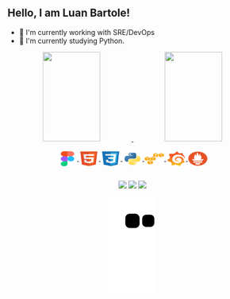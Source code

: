 ## Hello, I am Luan Bartole!

- 🔭 I'm currently working with SRE/DevOps
- 🌱 I'm currently studying Python.

<div align="center">
  <a href="https://github.com/luanbartole">
  <img height="180em" width="48%" src="https://github-readme-stats.vercel.app/api?username=luanbartole&show_icons=true&theme=nightowl&include_all_commits=true&count_private=true">
  <img height="180em" width="48%" src="https://github-readme-stats.vercel.app/api/top-langs/?username=luanbartole&layout=compact&langs_count=7&theme=nightowl">
</div>

<div style="display: inline_block" align="center"><br>
  <img align="center" alt="Luan-Figma" height="30" width="40" src="https://raw.githubusercontent.com/devicons/devicon/master/icons/figma/figma-original.svg">
  <img align="center" alt="Luan-HTML" height="30" width="40" src="https://raw.githubusercontent.com/devicons/devicon/master/icons/html5/html5-original.svg">
  <img align="center" alt="Luan-CSS" height="30" width="40" src="https://raw.githubusercontent.com/devicons/devicon/master/icons/css3/css3-original.svg">
  <img align="center" alt="Luan-Python" height="30" width="40" src="https://raw.githubusercontent.com/devicons/devicon/master/icons/python/python-original.svg">
  <img align="center" alt="Luan-AWS" height="30" width="40" src="https://raw.githubusercontent.com/devicons/devicon/master/icons/amazonwebservices/amazonwebservices-original.svg">
  <img align="center" alt="Luan-Grafana" height="30" width="40" src="https://raw.githubusercontent.com/devicons/devicon/master/icons/grafana/grafana-original.svg">
  <img align="center" alt="Luan-Prometheus" height="30" width="40" src="https://raw.githubusercontent.com/devicons/devicon/master/icons/prometheus/prometheus-original.svg">
  
  
  
  
</div>
  
  ##
 
<div align="center"> 
  <a href="https://instagram.com/luanbartole" target="_blank"><img src="https://img.shields.io/badge/-Instagram-%23E4405F?style=for-the-badge&logo=instagram&logoColor=white" target="_blank"></a>
  <a href = "https://twitter.com/luanbartole"><img src="https://img.shields.io/badge/Twitter-1DA1F2?style=for-the-badge&logo=twitter&logoColor=white" target="_blank"></a>
  <a href="https://www.linkedin.com/in/luan-bartole-38b91b1b2/" target="_blank"><img src="https://img.shields.io/badge/-LinkedIn-%230077B5?style=for-the-badge&logo=linkedin&logoColor=white" target="_blank"></a> 
 
  ![Snake animation](https://github.com/luanbartole/luanbartole/blob/output/github-contribution-grid-snake.svg)
 
</div>
